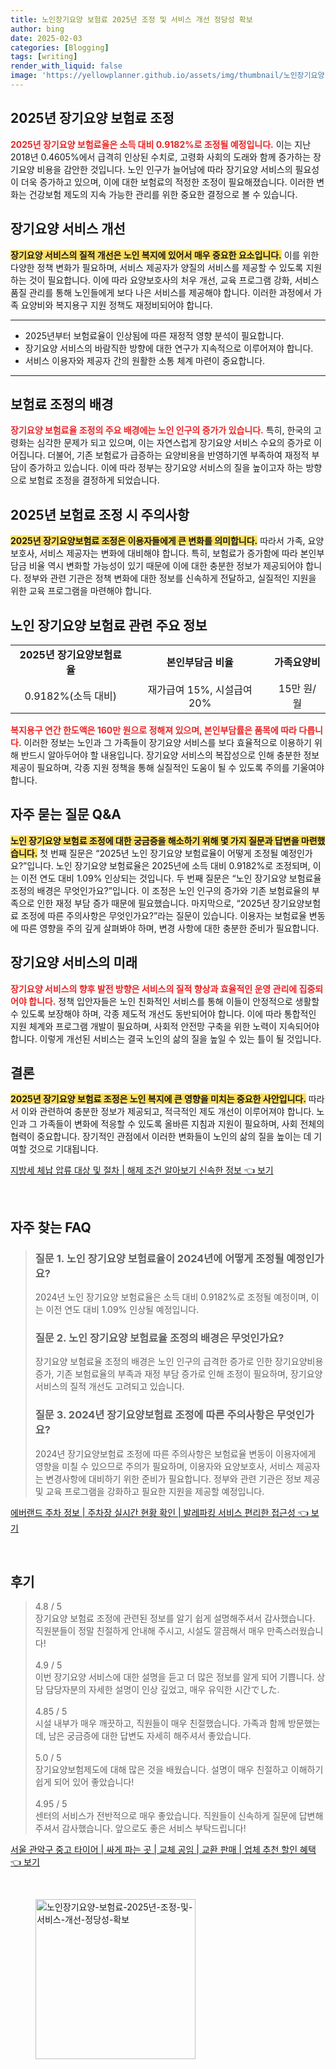 ```yaml
---
title: 노인장기요양 보험료 2025년 조정 및 서비스 개선 정당성 확보
author: bing
date: 2025-02-03
categories: [Blogging]
tags: [writing]
render_with_liquid: false
image: 'https://yellowplanner.github.io/assets/img/thumbnail/노인장기요양-보험료-2025년-조정-및-서비스-개선-정당성-확보.webp'
---
```



<h2 id='2025년_장기요양_보험료_조정'>2025년 장기요양 보험료 조정</h2>

<p><b><span style="color: #ee2323;">2025년 장기요양 보험료율은 소득 대비 0.9182%로 조정될 예정입니다.</span></b> 이는 지난 2018년 0.4605%에서 급격히 인상된 수치로, 고령화 사회의 도래와 함께 증가하는 장기요양 비용을 감안한 것입니다. 노인 인구가 늘어남에 따라 장기요양 서비스의 필요성이 더욱 증가하고 있으며, 이에 대한 보험료의 적정한 조정이 필요해졌습니다. 이러한 변화는 건강보험 제도의 지속 가능한 관리를 위한 중요한 결정으로 볼 수 있습니다.</p>

<h2 id='장기요양_서비스_개선'>장기요양 서비스 개선</h2>

<p><b><span style="background-color: #ffe066;">장기요양 서비스의 질적 개선은 노인 복지에 있어서 매우 중요한 요소입니다.</span></b> 이를 위한 다양한 정책 변화가 필요하며, 서비스 제공자가 양질의 서비스를 제공할 수 있도록 지원하는 것이 필요합니다. 이에 따라 요양보호사의 처우 개선, 교육 프로그램 강화, 서비스 품질 관리를 통해 노인들에게 보다 나은 서비스를 제공해야 합니다. 이러한 과정에서 가족 요양비와 복지용구 지원 정책도 재정비되어야 합니다.</p>

<hr />

<ul>
    <li>2025년부터 보험료율이 인상됨에 따른 재정적 영향 분석이 필요합니다.</li>
    <li>장기요양 서비스의 바람직한 방향에 대한 연구가 지속적으로 이루어져야 합니다.</li>
    <li>서비스 이용자와 제공자 간의 원활한 소통 체계 마련이 중요합니다.</li>
</ul>

<hr />

<h2 id='보험료_조정_배경'>보험료 조정의 배경</h2>

<p><b><span style="color: #ee2323;">장기요양 보험료율 조정의 주요 배경에는 노인 인구의 증가가 있습니다.</span></b> 특히, 한국의 고령화는 심각한 문제가 되고 있으며, 이는 자연스럽게 장기요양 서비스 수요의 증가로 이어집니다. 더불어, 기존 보험료가 급증하는 요양비용을 반영하기엔 부족하여 재정적 부담이 증가하고 있습니다. 이에 따라 정부는 장기요양 서비스의 질을 높이고자 하는 방향으로 보험료 조정을 결정하게 되었습니다.</p>

<h2 id='2025년_보험료_조정_주의사항'>2025년 보험료 조정 시 주의사항</h2>

<p><b><span style="background-color: #ffe066;">2025년 장기요양보험료 조정은 이용자들에게 큰 변화를 의미합니다.</span></b> 따라서 가족, 요양보호사, 서비스 제공자는 변화에 대비해야 합니다. 특히, 보험료가 증가함에 따라 본인부담금 비율 역시 변화할 가능성이 있기 때문에 이에 대한 충분한 정보가 제공되어야 합니다. 정부와 관련 기관은 정책 변화에 대한 정보를 신속하게 전달하고, 실질적인 지원을 위한 교육 프로그램을 마련해야 합니다.</p>

<h2 id='노인_장기요양_보험료_주요_정보'>노인 장기요양 보험료 관련 주요 정보</h2>

<table>
    <tr>
        <td style="text-align: center; height: 17px;"><b>2025년 장기요양보험료율</b></td>
        <td style="text-align: center; height: 17px;"><b>본인부담금 비율</b></td>
        <td style="text-align: center; height: 17px;"><b>가족요양비</b></td>
    </tr>
    <tr>
        <td style="text-align: center; height: 17px;">0.9182%(소득 대비)</td>
        <td style="text-align: center; height: 17px;">재가급여 15%, 시설급여 20%</td>
        <td style="text-align: center; height: 17px;">15만 원/월</td>
    </tr>
</table>

<p><b><span style="color: #ee2323;">복지용구 연간 한도액은 160만 원으로 정해져 있으며, 본인부담률은 품목에 따라 다릅니다.</span></b> 이러한 정보는 노인과 그 가족들이 장기요양 서비스를 보다 효율적으로 이용하기 위해 반드시 알아두어야 할 내용입니다. 장기요양 서비스의 복잡성으로 인해 충분한 정보 제공이 필요하며, 각종 지원 정책을 통해 실질적인 도움이 될 수 있도록 주의를 기울여야 합니다.</p>

<h2 id='자주_묻는_질문'>자주 묻는 질문 Q&A</h2>

<p><b><span style="background-color: #ffe066;">노인 장기요양 보험료 조정에 대한 궁금증을 해소하기 위해 몇 가지 질문과 답변을 마련했습니다.</span></b> 첫 번째 질문은 “2025년 노인 장기요양 보험료율이 어떻게 조정될 예정인가요?”입니다. 노인 장기요양 보험료율은 2025년에 소득 대비 0.9182%로 조정되며, 이는 이전 연도 대비 1.09% 인상되는 것입니다. 두 번째 질문은 “노인 장기요양 보험료율 조정의 배경은 무엇인가요?”입니다. 이 조정은 노인 인구의 증가와 기존 보험료율의 부족으로 인한 재정 부담 증가 때문에 필요했습니다. 마지막으로, “2025년 장기요양보험료 조정에 따른 주의사항은 무엇인가요?”라는 질문이 있습니다. 이용자는 보험료율 변동에 따른 영향을 주의 깊게 살펴봐야 하며, 변경 사항에 대한 충분한 준비가 필요합니다.</p>

<h2 id='장기요양_서비스의_미래'>장기요양 서비스의 미래</h2>

<p><b><span style="color: #ee2323;">장기요양 서비스의 향후 발전 방향은 서비스의 질적 향상과 효율적인 운영 관리에 집중되어야 합니다.</span></b> 정책 입안자들은 노인 친화적인 서비스를 통해 이들이 안정적으로 생활할 수 있도록 보장해야 하며, 각종 제도적 개선도 동반되어야 합니다. 이에 따라 통합적인 지원 체계와 프로그램 개발이 필요하며, 사회적 안전망 구축을 위한 노력이 지속되어야 합니다. 이렇게 개선된 서비스는 결국 노인의 삶의 질을 높일 수 있는 틀이 될 것입니다.</p>

<h2 id='결론'>결론</h2>

<p><b><span style="background-color: #ffe066;">2025년 장기요양 보험료 조정은 노인 복지에 큰 영향을 미치는 중요한 사안입니다.</span></b> 따라서 이와 관련하여 충분한 정보가 제공되고, 적극적인 제도 개선이 이루어져야 합니다. 노인과 그 가족들이 변화에 적응할 수 있도록 올바른 지침과 지원이 필요하며, 사회 전체의 협력이 중요합니다. 장기적인 관점에서 이러한 변화들이 노인의 삶의 질을 높이는 데 기여할 것으로 기대됩니다.</p>


<p><a class="click-button" title="지방세 체납 압류 대상 및 절차 | 해제 조건 알아보기 신속한 정보" href="https://yellowplanner.github.io/posts/%EC%A7%80%EB%B0%A9%EC%84%B8-%EC%B2%B4%EB%82%A9-%EC%95%95%EB%A5%98-%EB%8C%80%EC%83%81-%EB%B0%8F-%EC%A0%88%EC%B0%A8-%ED%95%B4%EC%A0%9C-%EC%A1%B0%EA%B1%B4-%EC%95%8C%EC%95%84%EB%B3%B4%EA%B8%B0-%EC%8B%A0%EC%86%8D%ED%95%9C-%EC%A0%95%EB%B3%B4/" rel="dofollow">지방세 체납 압류 대상 및 절차 | 해제 조건 알아보기 신속한 정보 👈 보기</a></p><br>
<h2 id='자주_찾는_FAQ'>자주 찾는 FAQ</h2>
<div itemscope="" itemtype="https://schema.org/FAQPage"> 
<blockquote> 
<div itemscope="" itemprop="mainEntity" itemtype="https://schema.org/Question"> 
<h3 itemprop="name">질문 1. 노인 장기요양 보험료율이 2024년에 어떻게 조정될 예정인가요?</h3> 
<div itemscope="" itemprop="acceptedAnswer" itemtype="https://schema.org/Answer"> 
<span itemprop="text"> 
<p>2024년 노인 장기요양 보험료율은 소득 대비 0.9182%로 조정될 예정이며, 이는 이전 연도 대비 1.09% 인상될 예정입니다.</p> 
</span> 
</div> 
</div> 
<div itemscope="" itemprop="mainEntity" itemtype="https://schema.org/Question"> 
<h3 itemprop="name">질문 2. 노인 장기요양 보험료율 조정의 배경은 무엇인가요?</h3> 
<div itemscope="" itemprop="acceptedAnswer" itemtype="https://schema.org/Answer"> 
<span itemprop="text"> 
<p>장기요양 보험료율 조정의 배경은 노인 인구의 급격한 증가로 인한 장기요양비용 증가, 기존 보험료율의 부족과 재정 부담 증가로 인해 조정이 필요하며, 장기요양 서비스의 질적 개선도 고려되고 있습니다.</p> 
</span> 
</div> 
</div> 
<div itemscope="" itemprop="mainEntity" itemtype="https://schema.org/Question"> 
<h3 itemprop="name">질문 3. 2024년 장기요양보험료 조정에 따른 주의사항은 무엇인가요?</h3> 
<div itemscope="" itemprop="acceptedAnswer" itemtype="https://schema.org/Answer"> 
<span itemprop="text"> 
<p>2024년 장기요양보험료 조정에 따른 주의사항은 보험료율 변동이 이용자에게 영향을 미칠 수 있으므로 주의가 필요하며, 이용자와 요양보호사, 서비스 제공자는 변경사항에 대비하기 위한 준비가 필요합니다. 정부와 관련 기관은 정보 제공 및 교육 프로그램을 강화하고 필요한 지원을 제공할 예정입니다.</p> 
</span> 
</div> 
</div> 
</blockquote> 
</div>
<p><a class="click-button" title="에버랜드 주차 정보 | 주차장 실시간 현황 확인 | 발레파킹 서비스 편리한 접근성" href="https://yellowplanner.github.io/posts/%EC%97%90%EB%B2%84%EB%9E%9C%EB%93%9C-%EC%A3%BC%EC%B0%A8-%EC%A0%95%EB%B3%B4-%EC%A3%BC%EC%B0%A8%EC%9E%A5-%EC%8B%A4%EC%8B%9C%EA%B0%84-%ED%98%84%ED%99%A9-%ED%99%95%EC%9D%B8-%EB%B0%9C%EB%A0%88%ED%8C%8C%ED%82%B9-%EC%84%9C%EB%B9%84%EC%8A%A4-%ED%8E%B8%EB%A6%AC%ED%95%9C-%EC%A0%91%EA%B7%BC%EC%84%B1/" rel="dofollow">에버랜드 주차 정보 | 주차장 실시간 현황 확인 | 발레파킹 서비스 편리한 접근성 👈 보기</a></p><br>
<h2 id='후기'>후기</h2>
<div itemscope itemtype="https://schema.org/Product">
  <blockquote>
  <div itemprop="review" itemscope itemtype="https://schema.org/Review">
      <div itemprop="reviewRating" itemscope itemtype="https://schema.org/Rating"> <span itemprop="ratingValue">4.8</span> / <span itemprop="bestRating">5</span> </div>
      <span itemprop="reviewBody">장기요양 보험료 조정에 관련된 정보를 알기 쉽게 설명해주셔서 감사했습니다. 직원분들이 정말 친절하게 안내해 주시고, 시설도 깔끔해서 매우 만족스러웠습니다!</span>
  </div>
  <br>
  <div itemprop="review" itemscope itemtype="https://schema.org/Review">
      <div itemprop="reviewRating" itemscope itemtype="https://schema.org/Rating"> <span itemprop="ratingValue">4.9</span> / <span itemprop="bestRating">5</span> </div>
      <span itemprop="reviewBody">이번 장기요양 서비스에 대한 설명을 듣고 더 많은 정보를 알게 되어 기쁩니다. 상담 담당자분의 자세한 설명이 인상 깊었고, 매우 유익한 시간でした.</span>
  </div>
  <br>
  <div itemprop="review" itemscope itemtype="https://schema.org/Review">
      <div itemprop="reviewRating" itemscope itemtype="https://schema.org/Rating"> <span itemprop="ratingValue">4.85</span> / <span itemprop="bestRating">5</span> </div>
      <span itemprop="reviewBody">시설 내부가 매우 깨끗하고, 직원들이 매우 친절했습니다. 가족과 함께 방문했는데, 남은 궁금증에 대한 답변도 자세히 해주셔서 좋았습니다.</span>
  </div>
  <br>
  <div itemprop="review" itemscope itemtype="https://schema.org/Review">
      <div itemprop="reviewRating" itemscope itemtype="https://schema.org/Rating"> <span itemprop="ratingValue">5.0</span> / <span itemprop="bestRating">5</span> </div>
      <span itemprop="reviewBody">장기요양보험제도에 대해 많은 것을 배웠습니다. 설명이 매우 친절하고 이해하기 쉽게 되어 있어 좋았습니다!</span>
  </div>
  <br>
  <div itemprop="review" itemscope itemtype="https://schema.org/Review">
      <div itemprop="reviewRating" itemscope itemtype="https://schema.org/Rating"> <span itemprop="ratingValue">4.95</span> / <span itemprop="bestRating">5</span> </div>
      <span itemprop="reviewBody">센터의 서비스가 전반적으로 매우 좋았습니다. 직원들이 신속하게 질문에 답변해 주셔서 감사했습니다. 앞으로도 좋은 서비스 부탁드립니다!</span>
  </div>
  </blockquote>
</div>
<p><a class="click-button" title="서울 관악구 중고 타이어 | 싸게 파는 곳 | 교체 공임 | 교환 판매 | 업체 추천 할인 혜택" href="https://yellowplanner.github.io/posts/%EC%84%9C%EC%9A%B8-%EA%B4%80%EC%95%85%EA%B5%AC-%EC%A4%91%EA%B3%A0-%ED%83%80%EC%9D%B4%EC%96%B4-%EC%8B%B8%EA%B2%8C-%ED%8C%8C%EB%8A%94-%EA%B3%B3-%EA%B5%90%EC%B2%B4-%EA%B3%B5%EC%9E%84-%EA%B5%90%ED%99%98-%ED%8C%90%EB%A7%A4-%EC%97%85%EC%B2%B4-%EC%B6%94%EC%B2%9C-%ED%95%A0%EC%9D%B8-%ED%98%9C%ED%83%9D/" rel="dofollow">서울 관악구 중고 타이어 | 싸게 파는 곳 | 교체 공임 | 교환 판매 | 업체 추천 할인 혜택 👈 보기</a></p><br>
<figure class="image"><img src="https://yellowplanner.github.io/assets/img/thumbnail/노인장기요양-보험료-2025년-조정-및-서비스-개선-정당성-확보.webp" alt="노인장기요양-보험료-2025년-조정-및-서비스-개선-정당성-확보" width="256" height="256"></figure>